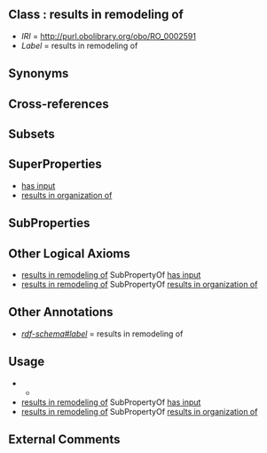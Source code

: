 
## Class : results in remodeling of

 * *IRI* = http://purl.obolibrary.org/obo/RO_0002591
 * *Label* = results in remodeling of

## Synonyms


## Cross-references


## Subsets


## SuperProperties

 * [has input](../../RO/33/RO_0002233.md)
 * [results in organization of](../../RO/92/RO_0002592.md)

## SubProperties


## Other Logical Axioms

 * [results in remodeling of](../../RO/91/RO_0002591.md) SubPropertyOf [has input](../../RO/33/RO_0002233.md)
 * [results in remodeling of](../../RO/91/RO_0002591.md) SubPropertyOf [results in organization of](../../RO/92/RO_0002592.md)

## Other Annotations

 * *[rdf-schema#label](../../el/rdf-schema#label.md)* = results in remodeling of

## Usage

 * -
 * [results in remodeling of](../../RO/91/RO_0002591.md) SubPropertyOf [has input](../../RO/33/RO_0002233.md)
 * [results in remodeling of](../../RO/91/RO_0002591.md) SubPropertyOf [results in organization of](../../RO/92/RO_0002592.md)

## External Comments

